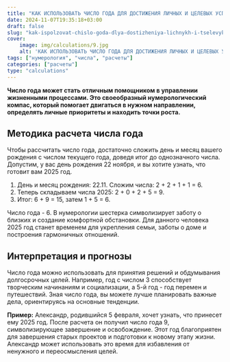 ```yaml
---
title: "КАК ИСПОЛЬЗОВАТЬ ЧИСЛО ГОДА ДЛЯ ДОСТИЖЕНИЯ ЛИЧНЫХ И ЦЕЛЕВЫХ УСПЕХОВ"
date: 2024-11-07T19:35:18+03:00
draft: false
slug: "kak-ispolzovat-chislo-goda-dlya-dostizheniya-lichnykh-i-tselevykh-uspekhov"
cover:
    image: img/calculations/9.jpg
    alt: 'КАК ИСПОЛЬЗОВАТЬ ЧИСЛО ГОДА ДЛЯ ДОСТИЖЕНИЯ ЛИЧНЫХ И ЦЕЛЕВЫХ УСПЕХОВ'
tags: ["нумерология", "числа", "расчеты"]
categories: ["расчеты"]
type: "calculations"
---
```


**Число года может стать отличным помощником в управлении жизненными процессами. Это своеобразный нумерологический компас, который помогает двигаться в нужном направлении, определять личные приоритеты и находить точки роста.**

## Методика расчета числа года

Чтобы рассчитать число года, достаточно сложить день и месяц вашего рождения с числом текущего года, доведя итог до однозначного числа. Допустим, у вас день рождения 22 ноября, и вы хотите узнать, что готовит вам 2025 год.

1.	День и месяц рождения: 22.11. Сложим числа: 2 + 2 + 1 + 1 = 6.
2.	Теперь складываем числа 2025: 2 + 0 + 2 + 5 = 9.
3.	Итог: 6 + 9 = 15, затем 1 + 5 = 6.

Число года - 6. В нумерологии шестерка символизирует заботу о близких и создание комфортной обстановки. Для данного человека 2025 год станет временем для укрепления семьи, заботы о доме и построения гармоничных отношений.

## Интерпретация и прогнозы

Число года можно использовать для принятия решений и обдумывания долгосрочных целей. Например, год с числом 3 способствует творческим начинаниям и социализации, а 5-й год - год перемен и путешествий. Зная число года, вы можете лучше планировать важные дела, ориентируясь на основные тенденции.

**Пример:** Александр, родившийся 5 февраля, хочет узнать, что принесет ему 2025 год. После расчета он получил число года 9, символизирующее завершение и освобождение. Этот год благоприятен для завершения старых проектов и подготовки к новому этапу жизни. Александр может использовать это время для избавления от ненужного и переосмысления целей.
